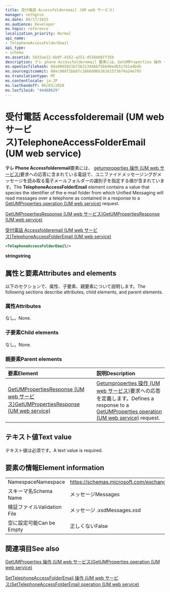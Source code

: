 ```yaml
---
title: 受付電話 Accessfolderemail (UM web サービス)
manager: sethgros
ms.date: 09/17/2015
ms.audience: Developer
ms.topic: reference
localization_priority: Normal
api_name:
- TelephoneAccessFolderEmail
api_type:
- schema
ms.assetid: 5d32ae22-bb9f-4352-a251-d516b66ff35b
description: テレ phone Accessfolderemail 要素には、GetUMProperties 操作 (UM web サービス) 要求への応答に含まれている電話で、ユニファイドメッセージングがメッセージを読み取る電子メールフォルダーの識別子を指定する値が含まれています。
ms.openlocfilehash: 8da4065921b736313d4bbf5bb96edb51761a4bdb
ms.sourcegitcommit: 88ec988f2bb67c1866d06b361615f3674a24e795
ms.translationtype: MT
ms.contentlocale: ja-JP
ms.lasthandoff: 06/03/2020
ms.locfileid: "44468629"
---
```

# <a name="telephoneaccessfolderemail-um-web-service"></a><span data-ttu-id="34708-103">受付電話 Accessfolderemail (UM web サービス)</span><span class="sxs-lookup"><span data-stu-id="34708-103">TelephoneAccessFolderEmail (UM web service)</span></span>

<span data-ttu-id="34708-104">**テレ Phone Accessfolderemail**要素には、 [getumproperties 操作 (UM web サービス)](getumproperties-operation-um-web-service.md)要求への応答に含まれている電話で、ユニファイドメッセージングがメッセージを読み取る電子メールフォルダーの識別子を指定する値が含まれています。</span><span class="sxs-lookup"><span data-stu-id="34708-104">The **TelephoneAccessFolderEmail** element contains a value that species the identifier of the e-mail folder from which Unified Messaging will read messages over a telephone as contained in a response to a [GetUMProperties operation (UM web service)](getumproperties-operation-um-web-service.md) request.</span></span> 
  
[<span data-ttu-id="34708-105">GetUMPropertiesResponse (UM web サービス)</span><span class="sxs-lookup"><span data-stu-id="34708-105">GetUMPropertiesResponse (UM web service)</span></span>](getumpropertiesresponse-um-web-service.md)
  
[<span data-ttu-id="34708-106">受付電話 Accessfolderemail (UM web サービス)</span><span class="sxs-lookup"><span data-stu-id="34708-106">TelephoneAccessFolderEmail (UM web service)</span></span>](telephoneaccessfolderemail-um-web-service.md)
  
```xml
<TelephoneAccessFolderEmail/>
```

 <span data-ttu-id="34708-107">**string**</span><span class="sxs-lookup"><span data-stu-id="34708-107">**string**</span></span>
## <a name="attributes-and-elements"></a><span data-ttu-id="34708-108">属性と要素</span><span class="sxs-lookup"><span data-stu-id="34708-108">Attributes and elements</span></span>

<span data-ttu-id="34708-109">以下のセクションで、属性、子要素、親要素について説明します。</span><span class="sxs-lookup"><span data-stu-id="34708-109">The following sections describe attributes, child elements, and parent elements.</span></span>
  
### <a name="attributes"></a><span data-ttu-id="34708-110">属性</span><span class="sxs-lookup"><span data-stu-id="34708-110">Attributes</span></span>

<span data-ttu-id="34708-111">なし。</span><span class="sxs-lookup"><span data-stu-id="34708-111">None.</span></span>
  
### <a name="child-elements"></a><span data-ttu-id="34708-112">子要素</span><span class="sxs-lookup"><span data-stu-id="34708-112">Child elements</span></span>

<span data-ttu-id="34708-113">なし。</span><span class="sxs-lookup"><span data-stu-id="34708-113">None.</span></span>
  
### <a name="parent-elements"></a><span data-ttu-id="34708-114">親要素</span><span class="sxs-lookup"><span data-stu-id="34708-114">Parent elements</span></span>

|<span data-ttu-id="34708-115">**要素**</span><span class="sxs-lookup"><span data-stu-id="34708-115">**Element**</span></span>|<span data-ttu-id="34708-116">**説明**</span><span class="sxs-lookup"><span data-stu-id="34708-116">**Description**</span></span>|
|:-----|:-----|
|[<span data-ttu-id="34708-117">GetUMPropertiesResponse (UM web サービス)</span><span class="sxs-lookup"><span data-stu-id="34708-117">GetUMPropertiesResponse (UM web service)</span></span>](getumpropertiesresponse-um-web-service.md) <br/> |<span data-ttu-id="34708-118">[Getumproperties 操作 (UM web サービス)](getumproperties-operation-um-web-service.md)要求への応答を定義します。</span><span class="sxs-lookup"><span data-stu-id="34708-118">Defines a response to a [GetUMProperties operation (UM web service)](getumproperties-operation-um-web-service.md) request.</span></span>  <br/> |
   
## <a name="text-value"></a><span data-ttu-id="34708-119">テキスト値</span><span class="sxs-lookup"><span data-stu-id="34708-119">Text value</span></span>

<span data-ttu-id="34708-120">テキスト値は必須です。</span><span class="sxs-lookup"><span data-stu-id="34708-120">A text value is required.</span></span>
  
## <a name="element-information"></a><span data-ttu-id="34708-121">要素の情報</span><span class="sxs-lookup"><span data-stu-id="34708-121">Element information</span></span>

|||
|:-----|:-----|
|<span data-ttu-id="34708-122">Namespace</span><span class="sxs-lookup"><span data-stu-id="34708-122">Namespace</span></span>  <br/> |https://schemas.microsoft.com/exchange/services/2006/messages  <br/> |
|<span data-ttu-id="34708-123">スキーマ名</span><span class="sxs-lookup"><span data-stu-id="34708-123">Schema Name</span></span>  <br/> |<span data-ttu-id="34708-124">メッセージ</span><span class="sxs-lookup"><span data-stu-id="34708-124">Messages</span></span>  <br/> |
|<span data-ttu-id="34708-125">検証ファイル</span><span class="sxs-lookup"><span data-stu-id="34708-125">Validation File</span></span>  <br/> |<span data-ttu-id="34708-126">メッセージ .xsd</span><span class="sxs-lookup"><span data-stu-id="34708-126">Messages.xsd</span></span>  <br/> |
|<span data-ttu-id="34708-127">空に設定可能</span><span class="sxs-lookup"><span data-stu-id="34708-127">Can be Empty</span></span>  <br/> |<span data-ttu-id="34708-128">正しくない</span><span class="sxs-lookup"><span data-stu-id="34708-128">False</span></span>  <br/> |
   
## <a name="see-also"></a><span data-ttu-id="34708-129">関連項目</span><span class="sxs-lookup"><span data-stu-id="34708-129">See also</span></span>



[<span data-ttu-id="34708-130">GetUMProperties 操作 (UM web サービス)</span><span class="sxs-lookup"><span data-stu-id="34708-130">GetUMProperties operation (UM web service)</span></span>](getumproperties-operation-um-web-service.md)
  
[<span data-ttu-id="34708-131">SetTelephoneAccessFolderEmail 操作 (UM web サービス)</span><span class="sxs-lookup"><span data-stu-id="34708-131">SetTelephoneAccessFolderEmail operation (UM web service)</span></span>](settelephoneaccessfolderemail-operation-um-web-service.md)

